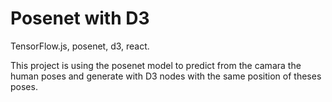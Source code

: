 # Posenet with D3

TensorFlow.js, posenet, d3, react.

This project is using the posenet model to predict from the camara the human poses and generate with D3 nodes with the same position of theses poses.

